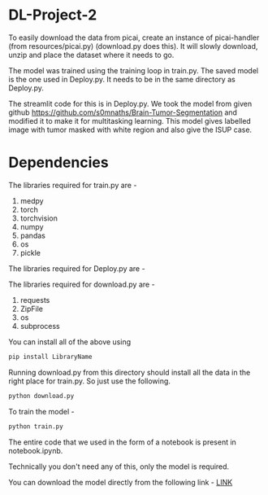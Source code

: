 # DL-Project-2

To easily download the data from picai, create an instance of picai-handler (from resources/picai.py) (download.py does this). It will slowly download, unzip and place the dataset where it needs to go.

The model was trained using the training loop in train.py. The saved model is the one used in Deploy.py. It needs to be in the same directory as Deploy.py.

The streamlit code for this is in Deploy.py.
We took the model from given github https://github.com/s0mnaths/Brain-Tumor-Segmentation and modified it to make it for multitasking learning. This model gives labelled image with tumor masked with white region and also give the ISUP case.

<h1> Dependencies </h1>
The libraries required for train.py are - 
<ol>
  <li>medpy</li>
  <li>torch</li>
  <li>torchvision</li>
  <li>numpy</li>
  <li>pandas</li>
  <li>os</li>
  <li>pickle</li>
</ol>
The libraries required for Deploy.py are -
  

The libraries required for download.py are - 
<ol>
  <li>requests</li>
  <li>ZipFile</li>
  <li>os</li>
  <li>subprocess</li>
</ol>
You can install all of the above using 

```sh
pip install LibraryName
```

Running download.py from this directory should install all the data in the right place for train.py.
So just use the following. 

```sh
python download.py 
```

To train the model - 

```sh
python train.py 
```

The entire code that we used in the form of a notebook is present in notebook.ipynb.

Technically you don't need any of this, only the model is required.

You can download the model directly from the following link - <a href = ''>LINK</a>
